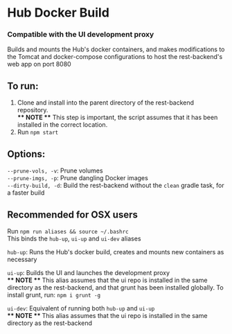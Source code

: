 # Hub Docker Build
### Compatible with the UI development proxy
Builds and mounts the Hub's docker containers, and makes modifications to the Tomcat and docker-compose configurations to host the rest-backend's web app on port 8080

## To run:
1. Clone and install into the parent directory of the rest-backend repository. 
<br><b>** NOTE **</b> This step is important, the script assumes that it has been installed in the correct location.
2. Run ```npm start```

## Options:
```--prune-vols, -v```: Prune volumes
<br>```--prune-imgs, -p```: Prune dangling Docker images
<br>```--dirty-build, -d```: Build the rest-backend without the `clean` gradle task, for a faster build

## Recommended for OSX users
Run ```npm run aliases && source ~/.bashrc```
<br> This binds the `hub-up`, `ui-up` and `ui-dev` aliases

`hub-up`: Runs the Hub's docker build, creates and mounts new containers as necessary

`ui-up`: Builds the UI and launches the development proxy
<br><b> ** NOTE ** </b> This alias assumes that the ui repo is installed in the same directory as the rest-backend, and that grunt has been installed globally. To install grunt, run:
```npm i grunt -g```

`ui-dev`: Equivalent of running both `hub-up` and `ui-up`
<br><b> ** NOTE ** </b> This alias assumes that the ui repo is installed in the same directory as the rest-backend
